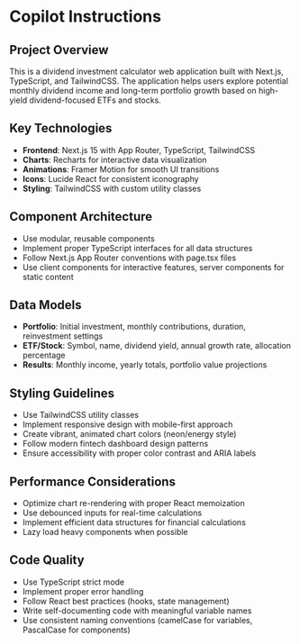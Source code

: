 # Copilot Instructions

<!-- Use this file to provide workspace-specific custom instructions to Copilot. For more details, visit https://code.visualstudio.com/docs/copilot/copilot-customization#_use-a-githubcopilotinstructionsmd-file -->

## Project Overview
This is a dividend investment calculator web application built with Next.js, TypeScript, and TailwindCSS. The application helps users explore potential monthly dividend income and long-term portfolio growth based on high-yield dividend-focused ETFs and stocks.

## Key Technologies
- **Frontend**: Next.js 15 with App Router, TypeScript, TailwindCSS
- **Charts**: Recharts for interactive data visualization
- **Animations**: Framer Motion for smooth UI transitions
- **Icons**: Lucide React for consistent iconography
- **Styling**: TailwindCSS with custom utility classes

## Component Architecture
- Use modular, reusable components
- Implement proper TypeScript interfaces for all data structures
- Follow Next.js App Router conventions with page.tsx files
- Use client components for interactive features, server components for static content

## Data Models
- **Portfolio**: Initial investment, monthly contributions, duration, reinvestment settings
- **ETF/Stock**: Symbol, name, dividend yield, annual growth rate, allocation percentage
- **Results**: Monthly income, yearly totals, portfolio value projections

## Styling Guidelines
- Use TailwindCSS utility classes
- Implement responsive design with mobile-first approach
- Create vibrant, animated chart colors (neon/energy style)
- Follow modern fintech dashboard design patterns
- Ensure accessibility with proper color contrast and ARIA labels

## Performance Considerations
- Optimize chart re-rendering with proper React memoization
- Use debounced inputs for real-time calculations
- Implement efficient data structures for financial calculations
- Lazy load heavy components when possible

## Code Quality
- Use TypeScript strict mode
- Implement proper error handling
- Follow React best practices (hooks, state management)
- Write self-documenting code with meaningful variable names
- Use consistent naming conventions (camelCase for variables, PascalCase for components)
